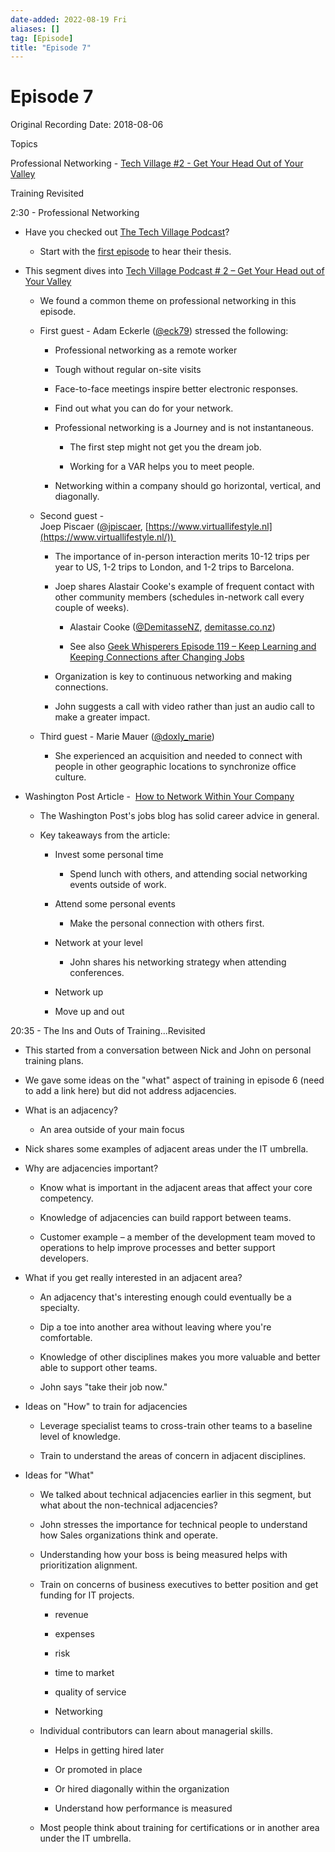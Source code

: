 ```yaml
---
date-added: 2022-08-19 Fri
aliases: []
tag: [Episode]
title: "Episode 7"
---
```


# Episode 7

Original Recording Date: 2018-08-06 

Topics 

Professional Networking - [Tech Village #2 - Get Your Head Out of Your Valley](https://soundcloud.com/techvillage/ep-2-get-your-head-out-of-your-valley) 

Training Revisited 

2:30 - Professional Networking 

-   Have you checked out [The Tech Village Podcast](https://soundcloud.com/techvillage)? 
    
    -   Start with the [first episode](https://soundcloud.com/techvillage/ep-1-it-takes-a-village) to hear their thesis. 
        
-   This segment dives into [Tech Village Podcast # 2 – Get Your Head out of Your Valley](https://soundcloud.com/techvillage/ep-2-get-your-head-out-of-your-valley) 
    
    -   We found a common theme on professional networking in this episode. 
        
    
    -   First guest - Adam Eckerle ([@eck79](https://twitter.com/eck79)) stressed the following: 
        
        -   Professional networking as a remote worker 
            
        -   Tough without regular on-site visits 
            
        -   Face-to-face meetings inspire better electronic responses. 
            
        -   Find out what you can do for your network. 
            
        -   Professional networking is a Journey and is not instantaneous. 
            
            -   The first step might not get you the dream job. 
                
            -   Working for a VAR helps you to meet people. 
                
        -   Networking within a company should go horizontal, vertical, and diagonally. 
            
    
    -   Second guest - Joep Piscaer ([@jpiscaer](https://twitter.com/jpiscaer), [https://www.virtuallifestyle.nl](https://www.virtuallifestyle.nl/)) 
        
        -   The importance of in-person interaction merits 10-12 trips per year to US, 1-2 trips to London, and 1-2 trips to Barcelona. 
            
        -   Joep shares Alastair Cooke's example of frequent contact with other community members (schedules in-network call every couple of weeks). 
            
            -   Alastair Cooke ([@DemitasseNZ](https://twitter.com/DemitasseNZ), [demitasse.co.nz](http://t.co/XYIjaJT2cV)) 
                
            -   See also [Geek Whisperers Episode 119 – Keep Learning and Keeping Connections after Changing Jobs](http://geek-whisperers.com/2016/09/keep-learning-and-keeping-connections-after-changing-jobs-werin-banks-episode-119/) 
                
        -   Organization is key to continuous networking and making connections. 
            
        -   John suggests a call with video rather than just an audio call to make a greater impact. 
            
        
    -   Third guest - Marie Mauer ([@doxly_marie](http://twitter.com/doxly_marie)) 
        
        -   She experienced an acquisition and needed to connect with people in other geographic locations to synchronize office culture. 
            
        
-   Washington Post Article -  [How to Network Within Your Company](https://jobs.washingtonpost.com/article/how-to-network-within-your-company/) 
    
    -   The Washington Post's jobs blog has solid career advice in general. 
        
    -   Key takeaways from the article: 
        
        -   Invest some personal time 
            
            -   Spend lunch with others, and attending social networking events outside of work. 
                
        -   Attend some personal events 
            
            -   Make the personal connection with others first. 
                
        -   Network at your level 
            
            -   John shares his networking strategy when attending conferences. 
                
        -   Network up 
            
        -   Move up and out 
            

20:35 - The Ins and Outs of Training...Revisited 

-   This started from a conversation between Nick and John on personal training plans. 
    
-   We gave some ideas on the "what" aspect of training in episode 6 (need to add a link here) but did not address adjacencies. 
    

-   What is an adjacency? 
    
    -   An area outside of your main focus 
        
-   Nick shares some examples of adjacent areas under the IT umbrella. 
    

-   Why are adjacencies important? 
    
    -   Know what is important in the adjacent areas that affect your core competency. 
        
    -   Knowledge of adjacencies can build rapport between teams. 
        
    -   Customer example – a member of the development team moved to operations to help improve processes and better support developers. 
        

-   What if you get really interested in an adjacent area? 
    
    -   An adjacency that's interesting enough could eventually be a specialty. 
        
    -   Dip a toe into another area without leaving where you're comfortable. 
        
    -   Knowledge of other disciplines makes you more valuable and better able to support other teams. 
        
    -   John says "take their job now." 
        
    
-   Ideas on "How" to train for adjacencies 
    
    -   Leverage specialist teams to cross-train other teams to a baseline level of knowledge.   
        
    -   Train to understand the areas of concern in adjacent disciplines. 
        
    
-   Ideas for "What" 
    
    -   We talked about technical adjacencies earlier in this segment, but what about the non-technical adjacencies? 
        
    -   John stresses the importance for technical people to understand how Sales organizations think and operate. 
        
    
    -   Understanding how your boss is being measured helps with prioritization alignment. 
        
    -   Train on concerns of business executives to better position and get funding for IT projects. 
        
        -   revenue 
            
        -   expenses 
            
        -   risk 
            
        -   time to market 
            
        -   quality of service 
            
        -   Networking 
            
    -   Individual contributors can learn about managerial skills. 
        
        -   Helps in getting hired later 
            
        -   Or promoted in place 
            
        -   Or hired diagonally within the organization 
            
        -   Understand how performance is measured 
            
    -   Most people think about training for certifications or in another area under the IT umbrella.